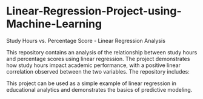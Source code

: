 # Linear-Regression-Project-using-Machine-Learning
Study Hours vs. Percentage Score - Linear Regression Analysis

This repository contains an analysis of the relationship between study hours and percentage scores using linear regression. The project demonstrates how study hours impact academic performance, with a positive linear correlation observed between the two variables. The repository includes:

This project can be used as a simple example of linear regression in educational analytics and demonstrates the basics of predictive modeling.

